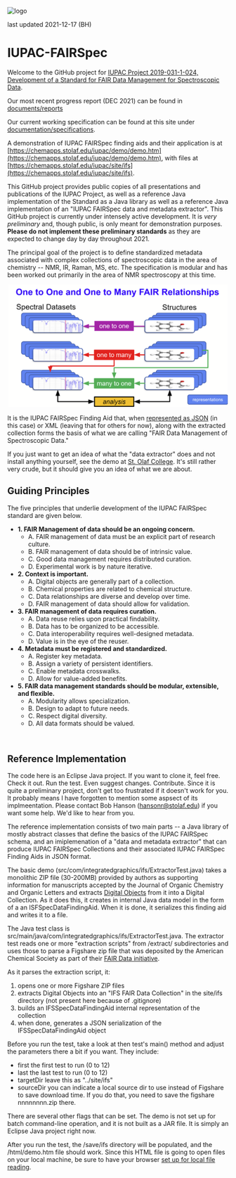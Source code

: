![logo](https://iupac.org/wp-content/themes/iupac/dist/images/logo.png)

last updated 2021-12-17 (BH)

# IUPAC-FAIRSpec

Welcome to the GitHub project for 
[IUPAC Project 2019-031-1-024, Development of a Standard for FAIR Data Management for Spectroscopic Data](https://iupac.org/projects/project-details/?project_nr=2019-031-1-024). 

Our most recent progress report (DEC 2021) can be found in [documents/reports](https://github.com/IUPAC/IUPAC-FAIRSpec/tree/main/documents/reports)

Our current working specification can be found at this site under [documentation/specifications](documents/specifications). 

A demonstration of IUPAC FAIRSpec finding aids and their application is at [https://chemapps.stolaf.edu/iupac/demo/demo.htm](https://chemapps.stolaf.edu/iupac/demo/demo.htm), with files at [https://chemapps.stolaf.edu/iupac/site/ifs](https://chemapps.stolaf.edu/iupac/site/ifs).

This GitHub project provides public copies of all presentations and publications of the IUPAC Project, as well as a reference Java implementation of the Standard as a Java library as well as a reference Java implementation of an "IUPAC FAIRSpec data and metadata extractor". This GitHub project is currently under intensely active development. It is *very preliminary* and, though public, is only meant for demonstration purposes. **Please do not implement these preliminary standards** as they are expected to change day by day throughout 2021. 

The principal goal of the project is to define standardized metadata associated with complex collections of spectroscopic data in the area of chemistry -- NMR, IR, Raman, MS, etc. The specification is modular and has been worked out primarily in the area of NMR spectroscopy at this time. 

<p align="center">
<img src="documents/images/one-to-many.png" width="500"/>
</p>

It is the IUPAC FAIRSpec Finding Aid that, when [represented as JSON](https://chemapps.stolaf.edu/iupac/site/ifs/acs.joc.0c00770._IFS_findingaid.json) (in this case) or XML (leaving that for others for now), along with the extracted collection forms the basis of what we are calling "FAIR Data Management of Spectroscopic Data." 
 
If you just want to get an idea of what the "data extractor" does and not install anything yourself, see the demo at [St. Olaf College](https://chemapps.stolaf.edu/iupac/demo/demo.htm). It's still rather very crude, but it should give you an idea of what we are about. 

## Guiding Principles

The five principles that underlie development of the IUPAC FAIRSpec standard are given below.
<ul><li><b>1. FAIR Management of data should be an ongoing concern.</b>
<ul><li>A.	FAIR management of data must be an explicit part of research culture.
</li><li>B.	FAIR management of data should be of intrinsic value.
</li><li>C.	Good data management requires distributed curation.
</li><li>D.	Experimental work is by nature iterative.
</li></ul></li><li><b>2. Context is important.</b>
<ul><li>A.	Digital objects are generally part of a collection.
</li><li>B.	Chemical properties are related to chemical structure.
</li><li>C.	Data relationships are diverse and develop over time.
</li><li>D.	FAIR management of data should allow for validation.
</li></ul></li><li><b>3. FAIR management of data requires curation.</b>
<ul><li>A.	Data reuse relies upon practical findability.
</li><li>B.	Data has to be organized to be accessible.
</li><li>C.	Data interoperability requires well-designed metadata.
</li><li>D.	Value is in the eye of the reuser.
</li></ul></li><li><b>4. Metadata must be registered and standardized.</b>
<ul><li>A.	Register key metadata.
</li><li>B.	Assign a variety of persistent identifiers.
</li><li>C.	Enable metadata crosswalks.
</li><li>D.	Allow for value-added benefits.
</li></ul></li><li><b>5. FAIR data management standards should be modular, extensible, and flexible.</b>
<ul><li>A.	Modularity allows specialization.
</li><li>B.	Design to adapt to future needs.
</li><li>C.	Respect digital diversity.
</li><li>D.	All data formats should be valued.
</li></ul></li></ul> 


## Reference Implementation

The code here is an Eclipse Java project. If you want to clone it, feel free. Check it out. Run the test. Even suggest changes. Contribute. Since it is quite a preliminary project, don't get too frustrated if it doesn't work for you. It probably means I have forgotten to mention some aspsect of its implmeentation. Please contact Bob Hanson (hansonr@stolaf.edu) if you want some help. We'd like to hear from you.

The reference implementation consists of two main parts -- a Java library of mostly abstract classes that define the basics of the IUPAC FAIRSpec schema, and an imiplemenation of a "data and metadata extractor" that can produce IUPAC FAIRSpec Collections and their associated IUPAC FAIRSpec Finding Aids in JSON format.

The basic demo (src/com/integratedgraphics/ifs/ExtractorTest.java) takes a monolithic ZIP file (30-200MB) provided by authors as supporting information for manuscripts accepted by the Journal of Organic Chemistry and Organic Letters and extracts [Digital Objects](https://www.rd-alliance.org/system/files/DFT%20Core%20Terms-and%20model-v1-6.pdf) from it into a Digital Collection. As it does this, it creates in internal Java data model in the form of a an ISFSpecDataFindingAid. When it is done, it serializes this finding aid and writes it to a file. 

The Java test class is src/main/java/com/integratedgraphics/ifs/ExtractorTest.java. The extractor test reads one or more "extraction scripts" from /extract/ subdirectories and uses those to parse a Figshare zip file that was deposited by the American Chemical Society as part of their [FAIR Data initiative](https://pubs.acs.org/doi/10.1021/acs.orglett.0c00383). 

As it parses the extraction script, it:

<ol>
    <li>opens one or more Figshare ZIP files</li>
    <li>extracts Digital Objects into an "IFS FAIR Data Collection" in the site/ifs directory (not present here because of .gitignore)</li>
    <li>builds an IFSSpecDataFindingAid internal representation of the collection</li>
    <li>when done, generates a JSON serialization of the IFSSpecDataFindingAid object</li>
</ol>
    
Before you run the test, take a look at then test's main() method and adjust the parameters there a bit if you want. They include:

<ul>
    <li>first   the first test to run (0 to 12)</li>
    <li>last    the last test to run (0 to 12)</li>
    <li>targetDir  leave this as "../site/ifs"</li>
    <li>sourceDir  you can indicate a local source dir to use instead of Figshare to save download time. If you do that, you need to save the figshare nnnnnnnn.zip there.</li>
</ul>    
        
There are several other flags that can be set. The demo is not set up for batch command-line operation, and it is not built as a JAR file. It is simply an Eclipse Java project right now.

After you run the test, the /save/ifs directory will be populated, and the /html/demo.htm file should work. Since this HTML file is going to open files on your local machine, be sure to have your browser [set up for local file reading](http://wiki.jmol.org/index.php/Troubleshooting/Local_Files).
    
